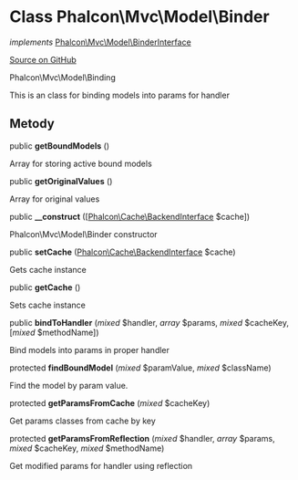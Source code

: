 # Class **Phalcon\\Mvc\\Model\\Binder**

*implements* [Phalcon\Mvc\Model\BinderInterface](/[[language]]/[[version]]/api/Phalcon_Mvc_Model_BinderInterface)

<a href="https://github.com/phalcon/cphalcon/blob/master/phalcon/mvc/model/binder.zep" class="btn btn-default btn-sm">Source on GitHub</a>

Phalcon\\Mvc\\Model\\Binding

This is an class for binding models into params for handler

## Metody

public **getBoundModels** ()

Array for storing active bound models

public **getOriginalValues** ()

Array for original values

public **__construct** ([[Phalcon\Cache\BackendInterface](/[[language]]/[[version]]/api/Phalcon_Cache_BackendInterface) $cache])

Phalcon\\Mvc\\Model\\Binder constructor

public **setCache** ([Phalcon\Cache\BackendInterface](/[[language]]/[[version]]/api/Phalcon_Cache_BackendInterface) $cache)

Gets cache instance

public **getCache** ()

Sets cache instance

public **bindToHandler** (*mixed* $handler, *array* $params, *mixed* $cacheKey, [*mixed* $methodName])

Bind models into params in proper handler

protected **findBoundModel** (*mixed* $paramValue, *mixed* $className)

Find the model by param value.

protected **getParamsFromCache** (*mixed* $cacheKey)

Get params classes from cache by key

protected **getParamsFromReflection** (*mixed* $handler, *array* $params, *mixed* $cacheKey, *mixed* $methodName)

Get modified params for handler using reflection